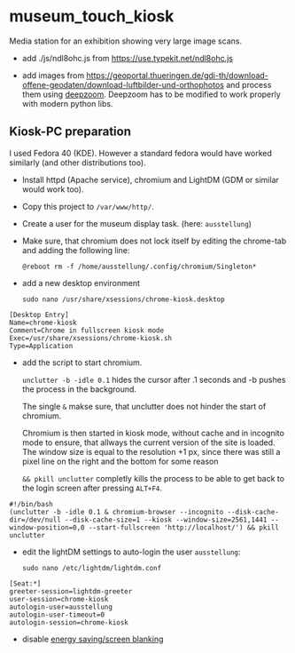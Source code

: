 # museum_touch_kiosk
Media station for an exhibition showing very large image scans. 

- add ./js/ndl8ohc.js from https://use.typekit.net/ndl8ohc.js

- add images from https://geoportal.thueringen.de/gdi-th/download-offene-geodaten/download-luftbilder-und-orthophotos
and process them using [deepzoom](https://github.com/openzoom/deepzoom.py).
Deepzoom has to be modified to work properly with modern python libs.


## Kiosk-PC preparation

I used Fedora 40 (KDE). However a standard fedora would have worked similarly (and other distributions too).

- Install httpd (Apache service), chromium and LightDM (GDM or similar would work too).
- Copy this project to `/var/www/http/`.
- Create a user for the museum display task. (here: `ausstellung`)
- Make sure, that chromium does not lock itself by editing the chrome-tab and adding the following line:

	`@reboot rm -f /home/ausstellung/.config/chromium/Singleton*`
- add a new desktop environment

	`sudo nano /usr/share/xsessions/chrome-kiosk.desktop`

```	
[Desktop Entry]
Name=chrome-kiosk
Comment=Chrome in fullscreen kiosk mode
Exec=/usr/share/xsessions/chrome-kiosk.sh
Type=Application
```	
- add the script to start chromium. 
	
	`unclutter -b -idle 0.1` hides the cursor after .1 seconds and -b pushes the process in the background.

	The single `&` makse sure, that unclutter does not hinder the start of chromium.

	Chromium is then started in kiosk mode, without cache and in incognito mode to ensure, that allways the current version of the site is loaded.
	The window size is equal to the resolution +1 px, since there was still a pixel line on the right and the bottom for some reason

	`&& pkill unclutter` completly kills the process to be able to get back to the login screen after pressing `ALT+F4`.
```	
#!/bin/bash
(unclutter -b -idle 0.1 & chromium-browser --incognito --disk-cache-dir=/dev/null --disk-cache-size=1 --kiosk --window-size=2561,1441 --window-position=0,0 --start-fullscreen 'http://localhost/') && pkill unclutter
```	

- edit the lightDM settings to auto-login the user `ausstellung`:

	`sudo nano /etc/lightdm/lightdm.conf`
```	
[Seat:*]
greeter-session=lightdm-greeter
user-session=chrome-kiosk
autologin-user=ausstellung
autologin-user-timeout=0
autologin-session=chrome-kiosk
```
- disable [energy saving/screen blanking](https://wiki.archlinux.org/title/Display_Power_Management_Signaling#Configuration)